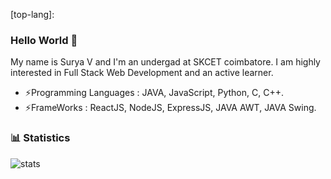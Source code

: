 <!--Links-->
[stats]:https://github-readme-stats.vercel.app/api?username=SuryaVelumani&include_all_commits=true&count_private=true&show_icons=true&title_color=3498db&bg_color=ffffff00&text_color=718096
[top-lang]:
### Hello World 👋
 My name is Surya V and I'm an undergad at SKCET coimbatore. I am highly interested in Full Stack Web Development and an active learner.
 - ⚡Programming Languages : JAVA, JavaScript, Python, C, C++.
 - ⚡FrameWorks : ReactJS, NodeJS, ExpressJS, JAVA AWT, JAVA Swing.
### :bar_chart: Statistics

![stats]
<!--
- 🔭 I’m currently working on ...
- 🌱 I’m currently learning ...
- 👯 I’m looking to collaborate on ...
- 🤔 I’m looking for help with ...
- 💬 Ask me about ...
- 📫 How to reach me: ...
- 😄 Pronouns: ...
- ⚡ Fun fact: ...
-->
